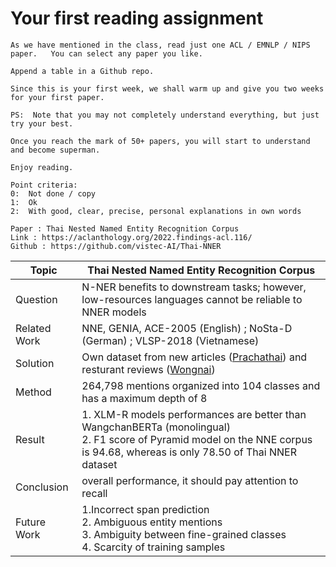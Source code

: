 # Your first reading assignment
```
As we have mentioned in the class, read just one ACL / EMNLP / NIPS paper.   You can select any paper you like.

Append a table in a Github repo.

Since this is your first week, we shall warm up and give you two weeks for your first paper.

PS:  Note that you may not completely understand everything, but just try your best.
   
Once you reach the mark of 50+ papers, you will start to understand and become superman.

Enjoy reading.

Point criteria:
0:  Not done / copy
1:  Ok
2:  With good, clear, precise, personal explanations in own words
```

```
Paper : Thai Nested Named Entity Recognition Corpus
Link : https://aclanthology.org/2022.findings-acl.116/
Github : https://github.com/vistec-AI/Thai-NNER
```

| Topic        | Thai Nested Named Entity Recognition Corpus                                                            |
|--------------|--------------------------------------------------------------------------------------------------------|
| Question     | N-NER benefits to downstream tasks; however, low-resources languages cannot be reliable to NNER models |
| Related Work | NNE, GENIA, ACE-2005 (English) ; NoSta-D (German) ; VLSP-2018 (Vietnamese)                             |
| Solution     | Own dataset from new articles ([Prachathai](https://huggingface.co/datasets/prachathai67k)) and resturant reviews ([Wongnai](https://github.com/wongnai/wongnai-corpus)) |
| Method       | 264,798 mentions organized into 104 classes and has a maximum depth of 8 |
| Result       | 1. XLM-R models performances are better than WangchanBERTa (monolingual)  <br />2. F1 score of Pyramid model on the NNE corpus is 94.68, whereas is only 78.50 of Thai NNER dataset |
| Conclusion   | overall performance, it should pay attention to recall |
| Future Work  | 1.Incorrect span prediction  <br />2. Ambiguous entity mentions  <br />3. Ambiguity between fine-grained classes  <br />4. Scarcity of training samples |
